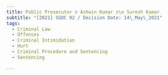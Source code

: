 ```yaml
---
title: Public Prosecutor v Ashwin Kumar s\o Suresh Kumar
subtitle: "[2021] SGDC 92 / Decision Date: 14\_May\_2021"
tags:
  - Criminal Law
  - Offences
  - Criminal Intimidation
  - Hurt
  - Criminal Procedure and Sentencing
  - Sentencing

---
```

